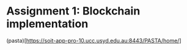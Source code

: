 # Assignment 1: Blockchain implementation

(pasta)[https://soit-app-pro-10.ucc.usyd.edu.au:8443/PASTA/home/]